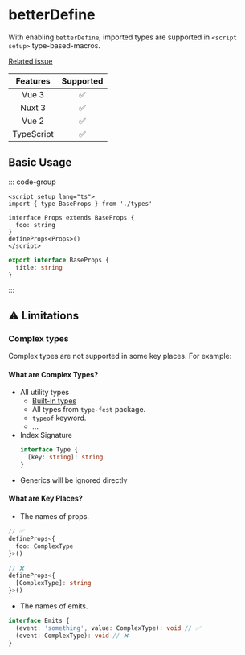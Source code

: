 # betterDefine

<StabilityLevel level="stable" />

With enabling `betterDefine`, imported types are supported in `<script setup>` type-based-macros.

[Related issue](https://github.com/vuejs/core/issues/4294)

|  Features  |     Supported      |
| :--------: | :----------------: |
|   Vue 3    | :white_check_mark: |
|   Nuxt 3   | :white_check_mark: |
|   Vue 2    | :white_check_mark: |
| TypeScript | :white_check_mark: |

## Basic Usage

::: code-group

```vue [App.vue]
<script setup lang="ts">
import { type BaseProps } from './types'

interface Props extends BaseProps {
  foo: string
}
defineProps<Props>()
</script>
```

```ts [types.ts]
export interface BaseProps {
  title: string
}
```

:::

## ⚠️ Limitations

### Complex types

Complex types are not supported in some key places. For example:

#### What are Complex Types?

- All utility types
  - [Built-in types](https://www.typescriptlang.org/docs/handbook/utility-types.html)
  - All types from `type-fest` package.
  - `typeof` keyword.
  - ...
- Index Signature
  ```ts
  interface Type {
    [key: string]: string
  }
  ```
- Generics will be ignored directly

#### What are Key Places?

- The names of props.

```ts
// ✅
defineProps<{
  foo: ComplexType
}>()

// ❌
defineProps<{
  [ComplexType]: string
}>()
```

- The names of emits.

```ts
interface Emits {
  (event: 'something', value: ComplexType): void // ✅
  (event: ComplexType): void // ❌
}
```
